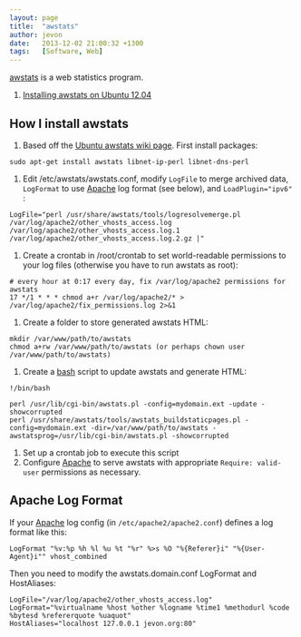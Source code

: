 ```yaml
---
layout: page
title:  "awstats"
author: jevon
date:   2013-12-02 21:00:32 +1300
tags:   [Software, Web]
---
```


[awstats](awstats.md) is a web statistics program.

1. <a href="https://help.ubuntu.com/community/AWStats">Installing awstats on Ubuntu 12.04</a>

## How I install awstats

1. Based off the <a href="https://help.ubuntu.com/community/AWStats">Ubuntu awstats wiki page</a>. First install packages:
```
sudo apt-get install awstats libnet-ip-perl libnet-dns-perl
```
1. Edit /etc/awstats/awstats.conf, modify `LogFile` to merge archived data, `LogFormat` to use [Apache](apache.md) log format (see below), and `LoadPlugin="ipv6"` :
```
LogFile="perl /usr/share/awstats/tools/logresolvemerge.pl /var/log/apache2/other_vhosts_access.log /var/log/apache2/other_vhosts_access.log.1 /var/log/apache2/other_vhosts_access.log.2.gz |"
```
1. Create a crontab in /root/crontab to set world-readable permissions to your log files (otherwise you have to run awstats as root):
```
# every hour at 0:17 every day, fix /var/log/apache2 permissions for awstats
17 */1 * * * chmod a+r /var/log/apache2/* > /var/log/apache2/fix_permissions.log 2>&1
```
1. Create a folder to store generated awstats HTML:
```
mkdir /var/www/path/to/awstats
chmod a+rw /var/www/path/to/awstats (or perhaps chown user /var/www/path/to/awstats)
```
1. Create a [bash](bash.md) script to update awstats and generate HTML:
```
!/bin/bash

perl /usr/lib/cgi-bin/awstats.pl -config=mydomain.ext -update -showcorrupted
perl /usr/share/awstats/tools/awstats_buildstaticpages.pl -config=mydomain.ext -dir=/var/www/path/to/awstats -awstatsprog=/usr/lib/cgi-bin/awstats.pl -showcorrupted
```
1. Set up a crontab job to execute this script
1. Configure [Apache](apache.md) to serve awstats with appropriate `Require: valid-user` permissions as necessary.

## Apache Log Format
If your [Apache](apache.md) log config (in `/etc/apache2/apache2.conf`) defines a log format like this:

```
LogFormat "%v:%p %h %l %u %t "%r" %>s %O "%{Referer}i" "%{User-Agent}i"" vhost_combined
```

Then you need to modify the awstats.domain.conf LogFormat and HostAliases:

```
LogFile="/var/log/apache2/other_vhosts_access.log"
LogFormat="%virtualname %host %other %logname %time1 %methodurl %code %bytesd %refererquote %uaquot"
HostAliases="localhost 127.0.0.1 jevon.org:80"
```
